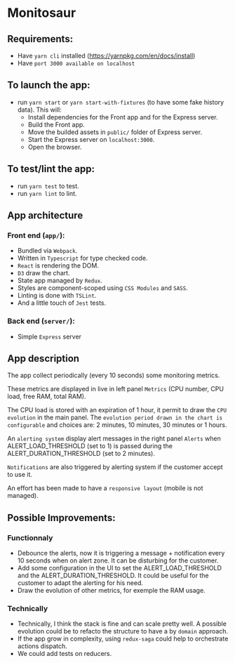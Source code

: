 # Monitosaur

## Requirements:
- Have `yarn cli` installed (https://yarnpkg.com/en/docs/install)
- Have `port 3000 available on localhost`


## To launch the app:
- run `yarn start` or `yarn start-with-fixtures` (to have some fake history data).
  This will: 
  - Install dependencies for the Front app and for the Express server.
  - Build the Front app.
  - Move the builded assets in `public/` folder of Express server.
  - Start the Express server on `localhost:3000`.
  - Open the browser.

## To test/lint the app:
- run `yarn test` to test.
- run `yarn lint` to lint.


## App architecture

### Front end (`app/`):
- Bundled via `Webpack`.
- Written in `Typescript` for type checked code.
- `React` is rendering the DOM.
- `D3` draw the chart.
- State app managed by `Redux`.
- Styles are component-scoped using `CSS Modules` and `SASS`.
- Linting is done with `TSLint`.
- And a little touch of `Jest` tests.

### Back end (`server/`):
- Simple `Express` server


## App description
The app collect periodically (every 10 seconds) some monitoring metrics.

These metrics are displayed in live in left panel `Metrics` (CPU number, CPU load, free RAM, total RAM).

The CPU load is stored with an expiration of 1 hour, it permit to draw the `CPU evolution` in the main panel.
The `evolution period drawn in the chart is configurable` and choices are: 2 minutes, 10 minutes, 30 minutes or 1 hours.

An `alerting system` display alert messages in the right panel `Alerts` when ALERT_LOAD_THRESHOLD (set to 1) is passed during the ALERT_DURATION_THRESHOLD (set to 2 minutes).

`Notifications` are also triggered by alerting system if the customer accept to use it.

An effort has been made to have a `responsive layout` (mobile is not managed).

## Possible Improvements:
### Functionnaly
- Debounce the alerts, now it is triggering a message + notification every 10 seconds when on alert zone. It can be disturbing for the customer.
- Add some configuration in the UI to set the ALERT_LOAD_THRESHOLD and the ALERT_DURATION_THRESHOLD. It could be useful for the customer to adapt the alerting for his need.
- Draw the evolution of other metrics, for exemple the RAM usage.

### Technically
- Technically, I think the stack is fine and can scale pretty well. A possible evolution could be to refacto the structure to have a by `domain` approach.
- If the app grow in complexity, using `redux-saga` could help to orchestrate actions dispatch.
- We could add tests on reducers.

